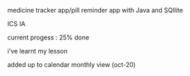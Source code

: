 medicine tracker app/pill reminder app with Java and SQllite

ICS IA 

current progess : 25% done


i've learnt my lesson

added up to calendar monthly view (oct-20) 

